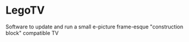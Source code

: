# LegoTV
Software to update and run a small e-picture frame-esque "construction block" compatible TV
